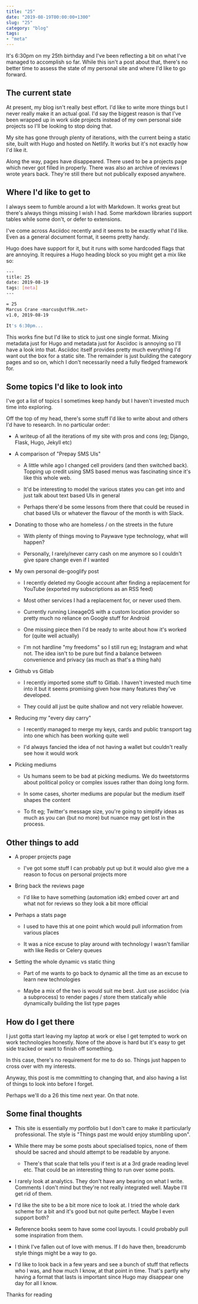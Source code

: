 ```yaml
---
title: "25"
date: "2019-08-19T00:00:00+1300"
slug: "25"
category: "blog"
tags:
- "meta"
---
```


It's 6:30pm on my 25th birthday and I've been reflecting a bit on what I've managed to accomplish so far. While this isn't a post about that, there's no better time to assess the state of my personal site and where I'd like to go forward.

## The current state

At present, my blog isn't really best effort. I'd like to write more things but I never really make it an actual goal. I'd say the biggest reason is that I've been wrapped up in work side projects instead of my own personal side projects so I'll be looking to stop doing that.

My site has gone through plenty of iterations, with the current being a static site, built with Hugo and hosted on Netlify. It works but it's not exactly how I'd like it.

Along the way, pages have disappeared. There used to be a projects page which never got filled in properly. There was also an archive of reviews I wrote years back. They're still there but not publically exposed anywhere.

## Where I'd like to get to

I always seem to fumble around a lot with Markdown. It works great but there's always things missing I wish I had. Some markdown libraries support tables while some don't, or defer to extensions.

I've come across Asciidoc recently and it seems to be exactly what I'd like. Even as a general document format, it seems pretty handy.

Hugo does have support for it, but it runs with some hardcoded flags that are annoying. It requires a Hugo heading block so you might get a mix like so:

```bash
---
title: 25
date: 2019-08-19
tags: [meta]
---

= 25
Marcus Crane <marcus@utf9k.net>
v1.0, 2019-08-19

It's 6:30pm...
```

This works fine but I'd like to stick to just one single format. Mixing metadata just for Hugo and metadata just for Asciidoc is annoying so I'll have a look into that. Asciidoc itself provides pretty much everything I'd want out the box for a static site. The remainder is just building the category pages and so on, which I don't necessarily need a fully fledged framework for.

## Some topics I'd like to look into

I've got a list of topics I sometimes keep handy but I haven't invested much time into exploring.

Off the top of my head, there's some stuff I'd like to write about and others I'd have to research. In no particular order:

*   A writeup of all the iterations of my site with pros and cons (eg; Django, Flask, Hugo, Jekyll etc)

*   A comparison of "Prepay SMS UIs"

    *   A little while ago I changed cell providers (and then switched back). Topping up credit using SMS based menus was fascinating since it's like this whole web.

    *   It'd be interesting to model the various states you can get into and just talk about text based UIs in general

    *   Perhaps there'd be some lessons from there that could be reused in chat based UIs or whatever the flavour of the month is with Slack.

*   Donating to those who are homeless / on the streets in the future

    *   With plenty of things moving to Paywave type technology, what will happen?

    *   Personally, I rarely/never carry cash on me anymore so I couldn't give spare change even if I wanted

*   My own personal de-googlify post

    *   I recently deleted my Google account after finding a replacement for YouTube (exported my subscriptions as an RSS feed)

    *   Most other services I had a replacement for, or never used them.

    *   Currently running LineageOS with a custom location provider so pretty much no reliance on Google stuff for Android

    *   One missing piece then I'd be ready to write about how it's worked for (quite well actually)

    *   I'm not hardline "my freedoms" so I still run eg; Instagram and what not. The idea isn't to be pure but find a balance between convenience and privacy (as much as that's a thing hah)

*   Github vs Gitlab

    *   I recently imported some stuff to Gitlab. I haven't invested much time into it but it seems promising given how many features they've developed.

    *   They could all just be quite shallow and not very reliable however.

*   Reducing my "every day carry"

    *   I recently managed to merge my keys, cards and public transport tag into one which has been working quite well

    *   I'd always fancied the idea of not having a wallet but couldn't really see how it would work

*   Picking mediums

    *   Us humans seem to be bad at picking mediums. We do tweetstorms about political policy or complex issues rather than doing long form.

    *   In some cases, shorter mediums are popular but the medium itself shapes the content

    *   To fit eg; Twitter's message size, you're going to simplify ideas as much as you can (but no more) but nuance may get lost in the process.


## Other things to add

*   A proper projects page

    *   I've got some stuff I can probably put up but it would also give me a reason to focus on personal projects more

*   Bring back the reviews page

    *   I'd like to have something (automation idk) embed cover art and what not for reviews so they look a bit more official

*   Perhaps a stats page

    *   I used to have this at one point which would pull information from various places

    *   It was a nice excuse to play around with technology I wasn't familiar with like Redis or Celery queues

*   Setting the whole dynamic vs static thing

    *   Part of me wants to go back to dynamic all the time as an excuse to learn new technologies

    *   Maybe a mix of the two is would suit me best. Just use asciidoc (via a subprocess) to render pages / store them statically while dynamically building the list type pages


## How do I get there

I just gotta start leaving my laptop at work or else I get tempted to work on work technologies honestly. None of the above is hard but it's easy to get side tracked or want to finish off something.

In this case, there's no requirement for me to do so. Things just happen to cross over with my interests.

Anyway, this post is me committing to changing that, and also having a list of things to look into before I forget.

Perhaps we'll do a 26 this time next year. On that note.

## Some final thoughts

*   This site is essentially my portfolio but I don't care to make it particularly professional. The style is "Things past me would enjoy stumbling upon".

*   While there may be some posts about specialised topics, none of them should be sacred and should attempt to be readable by anyone.

    *   There's that scale that tells you if text is at a 3rd grade reading level etc. That could be an interesting thing to run over some posts.

*   I rarely look at analytics. They don't have any bearing on what I write. Comments I don't mind but they're not really integrated well. Maybe I'll get rid of them.

*   I'd like the site to be a bit more nice to look at. I tried the whole dark scheme for a bit and it's good but not quite perfect. Maybe I even support both?

*   Reference books seem to have some cool layouts. I could probably pull some inspiration from them.

*   I think I've fallen out of love with menus. If I do have then, breadcrumb style things might be a way to go.

*   I'd like to look back in a few years and see a bunch of stuff that reflects who I was, and how much I know, at that point in time. That's partly why having a format that lasts is important since Hugo may disappear one day for all I know.


Thanks for reading
